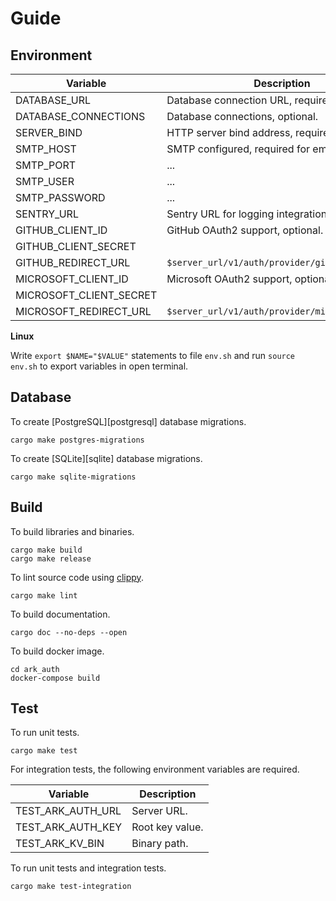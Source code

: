 # Guide

## Environment

| Variable                | Description                                     |
| ----------------------- | ----------------------------------------------- |
| DATABASE_URL            | Database connection URL, required.              |
| DATABASE_CONNECTIONS    | Database connections, optional.                 |
| SERVER_BIND             | HTTP server bind address, required.             |
| SMTP_HOST               | SMTP configured, required for emails.           |
| SMTP_PORT               | ...                                             |
| SMTP_USER               | ...                                             |
| SMTP_PASSWORD           | ...                                             |
| SENTRY_URL              | Sentry URL for logging integration, optional.   |
| GITHUB_CLIENT_ID        | GitHub OAuth2 support, optional.                |
| GITHUB_CLIENT_SECRET    |                                                 |
| GITHUB_REDIRECT_URL     | `$server_url/v1/auth/provider/github/oauth2`    |
| MICROSOFT_CLIENT_ID     | Microsoft OAuth2 support, optional.             |
| MICROSOFT_CLIENT_SECRET |                                                 |
| MICROSOFT_REDIRECT_URL  | `$server_url/v1/auth/provider/microsoft/oauth2` |

**Linux**

Write `export $NAME="$VALUE"` statements to file `env.sh` and run `source env.sh` to export variables in open terminal.

## Database

To create [PostgreSQL][postgresql] database migrations.

```shell
cargo make postgres-migrations
```

To create [SQLite][sqlite] database migrations.

```shell
cargo make sqlite-migrations
```

## Build

To build libraries and binaries.

```shell
cargo make build
cargo make release
```

To lint source code using [clippy][clippy].

```shell
cargo make lint
```

[clippy]: https://github.com/rust-lang/rust-clippy

To build documentation.

```shell
cargo doc --no-deps --open
```

To build docker image.

```Shell
cd ark_auth
docker-compose build
```

## Test

To run unit tests.

```shell
cargo make test
```

For integration tests, the following environment variables are required.

| Variable          | Description     |
| ----------------- | --------------- |
| TEST_ARK_AUTH_URL | Server URL.     |
| TEST_ARK_AUTH_KEY | Root key value. |
| TEST_ARK_KV_BIN   | Binary path.    |

To run unit tests and integration tests.

```shell
cargo make test-integration
```
